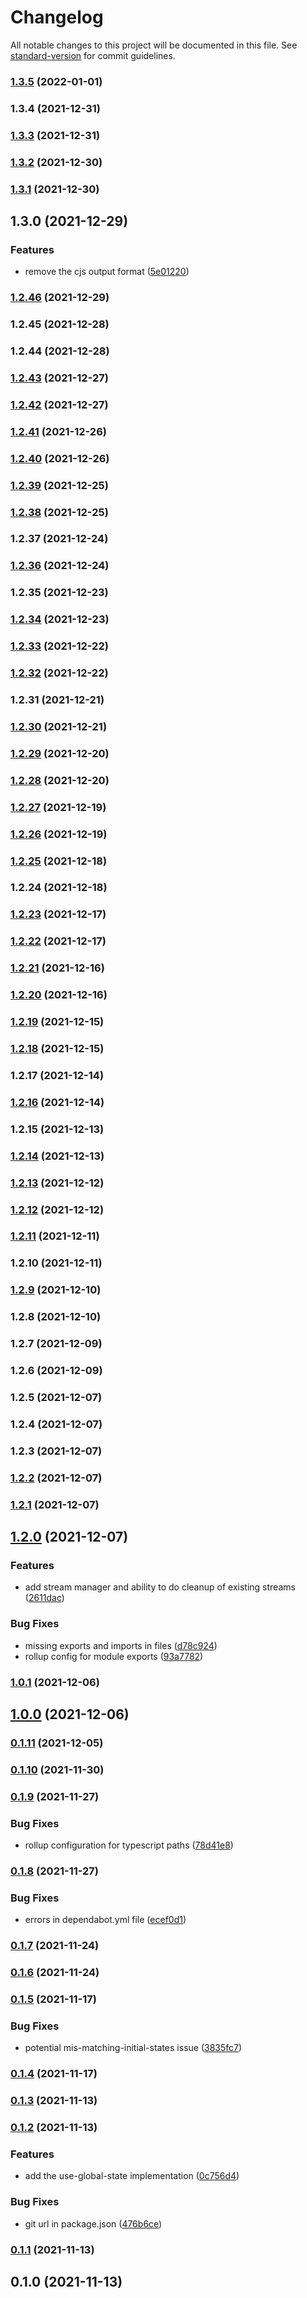 # Changelog

All notable changes to this project will be documented in this file. See [standard-version](https://github.com/conventional-changelog/standard-version) for commit guidelines.

### [1.3.5](https://github.com/vighnesh153/react-use-global-state/compare/v1.3.4...v1.3.5) (2022-01-01)

### 1.3.4 (2021-12-31)

### [1.3.3](https://github.com/vighnesh153/react-use-global-state/compare/v1.3.2...v1.3.3) (2021-12-31)

### [1.3.2](https://github.com/vighnesh153/react-use-global-state/compare/v1.3.1...v1.3.2) (2021-12-30)

### [1.3.1](https://github.com/vighnesh153/react-use-global-state/compare/v1.3.0...v1.3.1) (2021-12-30)

## 1.3.0 (2021-12-29)


### Features

* remove the cjs output format ([5e01220](https://github.com/vighnesh153/react-use-global-state/commit/5e01220249ccdf75829abcfb03d91dbc84e521b8))

### [1.2.46](https://github.com/vighnesh153/react-use-global-state/compare/v1.2.45...v1.2.46) (2021-12-29)

### 1.2.45 (2021-12-28)

### 1.2.44 (2021-12-28)

### [1.2.43](https://github.com/vighnesh153/react-use-global-state/compare/v1.2.42...v1.2.43) (2021-12-27)

### [1.2.42](https://github.com/vighnesh153/react-use-global-state/compare/v1.2.41...v1.2.42) (2021-12-27)

### [1.2.41](https://github.com/vighnesh153/react-use-global-state/compare/v1.2.40...v1.2.41) (2021-12-26)

### [1.2.40](https://github.com/vighnesh153/react-use-global-state/compare/v1.2.39...v1.2.40) (2021-12-26)

### [1.2.39](https://github.com/vighnesh153/react-use-global-state/compare/v1.2.38...v1.2.39) (2021-12-25)

### [1.2.38](https://github.com/vighnesh153/react-use-global-state/compare/v1.2.37...v1.2.38) (2021-12-25)

### 1.2.37 (2021-12-24)

### [1.2.36](https://github.com/vighnesh153/react-use-global-state/compare/v1.2.35...v1.2.36) (2021-12-24)

### 1.2.35 (2021-12-23)

### [1.2.34](https://github.com/vighnesh153/react-use-global-state/compare/v1.2.33...v1.2.34) (2021-12-23)

### [1.2.33](https://github.com/vighnesh153/react-use-global-state/compare/v1.2.32...v1.2.33) (2021-12-22)

### [1.2.32](https://github.com/vighnesh153/react-use-global-state/compare/v1.2.31...v1.2.32) (2021-12-22)

### 1.2.31 (2021-12-21)

### [1.2.30](https://github.com/vighnesh153/react-use-global-state/compare/v1.2.29...v1.2.30) (2021-12-21)

### [1.2.29](https://github.com/vighnesh153/react-use-global-state/compare/v1.2.28...v1.2.29) (2021-12-20)

### [1.2.28](https://github.com/vighnesh153/react-use-global-state/compare/v1.2.27...v1.2.28) (2021-12-20)

### [1.2.27](https://github.com/vighnesh153/react-use-global-state/compare/v1.2.26...v1.2.27) (2021-12-19)

### [1.2.26](https://github.com/vighnesh153/react-use-global-state/compare/v1.2.25...v1.2.26) (2021-12-19)

### [1.2.25](https://github.com/vighnesh153/react-use-global-state/compare/v1.2.24...v1.2.25) (2021-12-18)

### 1.2.24 (2021-12-18)

### [1.2.23](https://github.com/vighnesh153/react-use-global-state/compare/v1.2.22...v1.2.23) (2021-12-17)

### [1.2.22](https://github.com/vighnesh153/react-use-global-state/compare/v1.2.21...v1.2.22) (2021-12-17)

### [1.2.21](https://github.com/vighnesh153/react-use-global-state/compare/v1.2.20...v1.2.21) (2021-12-16)

### [1.2.20](https://github.com/vighnesh153/react-use-global-state/compare/v1.2.19...v1.2.20) (2021-12-16)

### [1.2.19](https://github.com/vighnesh153/react-use-global-state/compare/v1.2.18...v1.2.19) (2021-12-15)

### [1.2.18](https://github.com/vighnesh153/react-use-global-state/compare/v1.2.17...v1.2.18) (2021-12-15)

### 1.2.17 (2021-12-14)

### [1.2.16](https://github.com/vighnesh153/react-use-global-state/compare/v1.2.15...v1.2.16) (2021-12-14)

### 1.2.15 (2021-12-13)

### [1.2.14](https://github.com/vighnesh153/react-use-global-state/compare/v1.2.13...v1.2.14) (2021-12-13)

### [1.2.13](https://github.com/vighnesh153/react-use-global-state/compare/v1.2.12...v1.2.13) (2021-12-12)

### [1.2.12](https://github.com/vighnesh153/react-use-global-state/compare/v1.2.11...v1.2.12) (2021-12-12)

### [1.2.11](https://github.com/vighnesh153/react-use-global-state/compare/v1.2.10...v1.2.11) (2021-12-11)

### 1.2.10 (2021-12-11)

### [1.2.9](https://github.com/vighnesh153/react-use-global-state/compare/v1.2.8...v1.2.9) (2021-12-10)

### 1.2.8 (2021-12-10)

### 1.2.7 (2021-12-09)

### 1.2.6 (2021-12-09)

### 1.2.5 (2021-12-07)

### 1.2.4 (2021-12-07)

### 1.2.3 (2021-12-07)

### [1.2.2](https://github.com/vighnesh153/react-use-global-state/compare/v1.2.1...v1.2.2) (2021-12-07)

### [1.2.1](https://github.com/vighnesh153/react-use-global-state/compare/v1.2.0...v1.2.1) (2021-12-07)

## [1.2.0](https://github.com/vighnesh153/react-use-global-state/compare/v1.0.1...v1.2.0) (2021-12-07)


### Features

* add stream manager and ability to do cleanup of existing streams ([2611dac](https://github.com/vighnesh153/react-use-global-state/commit/2611dac45a3c2411ade902ad0db0f6ea79af3a8c))


### Bug Fixes

* missing exports and imports in files ([d78c924](https://github.com/vighnesh153/react-use-global-state/commit/d78c92480e64cd4145f42e385e6142779e544361))
* rollup config for module exports ([93a7782](https://github.com/vighnesh153/react-use-global-state/commit/93a7782b85af1eae4d9de2667041e91fd343a1eb))

### [1.0.1](https://github.com/vighnesh153/react-use-global-state/compare/v1.0.0...v1.0.1) (2021-12-06)

## [1.0.0](https://github.com/vighnesh153/react-use-global-state/compare/v0.1.11...v1.0.0) (2021-12-06)

### [0.1.11](https://github.com/vighnesh153/react-use-global-state/compare/v0.1.10...v0.1.11) (2021-12-05)

### [0.1.10](https://github.com/vighnesh153/react-use-global-state/compare/v0.1.9...v0.1.10) (2021-11-30)

### [0.1.9](https://github.com/vighnesh153/react-use-global-state/compare/v0.1.8...v0.1.9) (2021-11-27)


### Bug Fixes

* rollup configuration for typescript paths ([78d41e8](https://github.com/vighnesh153/react-use-global-state/commit/78d41e8b8e3f2995c2b20c0aea8d7c4404dd9d82))

### [0.1.8](https://github.com/vighnesh153/react-use-global-state/compare/v0.1.7...v0.1.8) (2021-11-27)


### Bug Fixes

* errors in dependabot.yml file ([ecef0d1](https://github.com/vighnesh153/react-use-global-state/commit/ecef0d19fcb937d2459754df4ebcf3808557ebe4))

### [0.1.7](https://github.com/vighnesh153/react-use-global-state/compare/v0.1.6...v0.1.7) (2021-11-24)

### [0.1.6](https://github.com/vighnesh153/react-use-global-state/compare/v0.1.5...v0.1.6) (2021-11-24)

### [0.1.5](https://github.com/vighnesh153/react-use-global-state/compare/v0.1.4...v0.1.5) (2021-11-17)


### Bug Fixes

* potential mis-matching-initial-states issue ([3835fc7](https://github.com/vighnesh153/react-use-global-state/commit/3835fc7805675a89d7720521666c74dcb731c63e))

### [0.1.4](https://github.com/vighnesh153/react-use-global-state/compare/v0.1.3...v0.1.4) (2021-11-17)

### [0.1.3](https://github.com/vighnesh153/react-use-global-state/compare/v0.1.2...v0.1.3) (2021-11-13)

### [0.1.2](https://github.com/vighnesh153/react-use-global-state/compare/v0.1.1...v0.1.2) (2021-11-13)


### Features

* add the use-global-state implementation ([0c756d4](https://github.com/vighnesh153/react-use-global-state/commit/0c756d4ce5416c1b634821177f64d737d021859f))


### Bug Fixes

* git url in package.json ([476b6ce](https://github.com/vighnesh153/react-use-global-state/commit/476b6ced45b12d399476b0c8611f7848b29c430b))

### [0.1.1](https://vighnesh153/vighnesh153/react-use-global-state/compare/v0.1.0...v0.1.1) (2021-11-13)

## 0.1.0 (2021-11-13)
